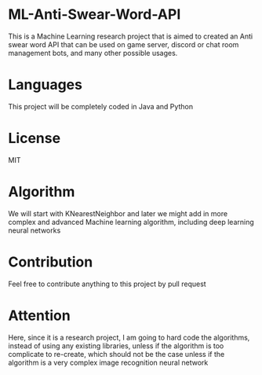 # ML-Anti-Swear-Word-API
This is a Machine Learning research project that is aimed to created an Anti swear word API that can be used on game server, discord or chat room management bots, and many other possible usages.
# Languages
This project will be completely coded in Java and Python
# License
MIT
# Algorithm
We will start with KNearestNeighbor and later we might add in more complex and advanced Machine learning algorithm, including deep learning neural networks
# Contribution
Feel free to contribute anything to this project by pull request
# Attention
Here, since it is a research project, I am going to hard code the algorithms, instead of using any existing libraries, unless if the algorithm is too complicate to re-create, which should not be the case unless if the algorithm is a very complex image recognition neural network
